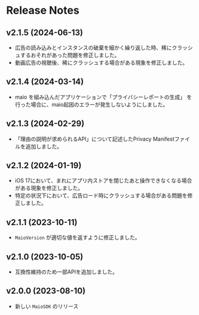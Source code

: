 # Release Notes

## v2.1.5 (2024-06-13)

- 広告の読み込みとインスタンスの破棄を細かく繰り返した時、稀にクラッシュするおそれがあった問題を修正しました。
- 動画広告の視聴後、稀にクラッシュする場合がある現象を修正しました。

## v2.1.4 (2024-03-14)

- maio を組み込んだアプリケーションで「プライバシーレポートの生成」 を行った場合に、maio起因のエラーが発生しないようにしました。

## v2.1.3 (2024-02-29)

- 「理由の説明が求められるAPI」について記述したPrivacy Manifestファイルを追加しました。

## v2.1.2 (2024-01-19)

- iOS 17において、まれにアプリ内ストアを閉じたあと操作できなくなる場合がある現象を修正しました。
- 特定の状況下において、広告ロード時にクラッシュする場合がある問題を修正しました。

## v2.1.1 (2023-10-11)

- `MaioVersion` が適切な値を返すように修正しました。

## v2.1.0 (2023-10-05)

- 互換性維持のため一部APIを追加しました。

## v2.0.0 (2023-08-10)

- 新しい `MaioSDK` のリリース
